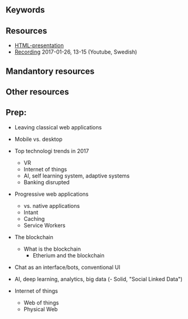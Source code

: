 ## Keywords

## Resources
- [HTML-presentation](#)
- [Recording](#) 2017-01-26, 13-15 (Youtube, Swedish)

## Mandantory resources

## Other resources

## Prep:
- Leaving classical web applications
 - Mobile vs. desktop


- Top technologi trends in 2017
	- VR
	- Internet of things
	- AI, self learning system, adaptive systems
	- Banking disrupted


- Progressive web applications
  - vs. native applications
  - Intant
  - Caching
  - Service Workers
- The blockchain
  - What is the blockchain
	- Etherium and the blockchain

- Chat as an interface/bots, conventional UI
- AI, deep learning, analytics, big data
(- Solid, "Social Linked Data")
- Internet of things
	- Web of things
	- Physical Web
